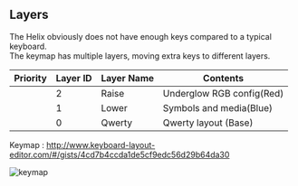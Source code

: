 
## Layers

The Helix obviously does not have enough keys compared to a typical keyboard.  
The keymap has multiple layers, moving extra keys to different layers.

|Priority|Layer ID|Layer Name|Contents|
| ---- | ---- | --- | --- |
||2|Raise|Underglow RGB config(Red)|
||1|Lower|Symbols and media(Blue)|
||0|Qwerty|Qwerty layout (Base)|


 Keymap : http://www.keyboard-layout-editor.com/#/gists/4cd7b4ccda1de5cf9edc56d29b64da30
 
![keymap](https://i.pinimg.com/originals/9b/81/44/9b8144c211c59ea0dba6b91e56904292.jpg)

